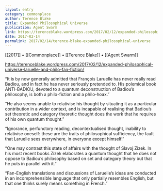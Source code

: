 ```yaml
---
layout: entry
category: commonplace
author: Terence Blake
title: Expanded Philosophical Universe
publication: Agent Swarm
link: https://terenceblake.wordpress.com/2017/02/12/expanded-philosophical-universe-laruelle-and-philo-fan-fiction/
date: 2017-02-14
permalink: 2017/02/14/terence-blake-expanded-philosophical-universe
---
```


[[2017]] • [[Commonplace]] • [[Terence Blake]] • [[Agent Swarm]] 

https://terenceblake.wordpress.com/2017/02/12/expanded-philosophical-universe-laruelle-and-philo-fan-fiction/

“It is by now generally admitted that François Laruelle has never really read Badiou, and in fact he has never seriously pretended to. His polemical book ANTI-BADIOU, devoted to a quantum deconstruction of Badiou’s philosophy, is both a philo-fiction and a philo-hoax.”

“He also seems unable to relativise his thought by situating it as a particular contribution in a wider context, and is incapable of realising that Badiou’s set theoretic and category theoretic thought does the work that he requires of his own quantum thought.”

“Ignorance, perfunctory reading, decontextualised thought, inability to relativise oneself: these are the traits of philosophical sufficiency, the fault that Laruelle sees everywhere, in everyone except himself.”

“One may contrast this state of affairs with the thought of Slavoj Zizek. In his most recent books Zizek elaborates a quantum thought that he does not oppose to Badiou’s philosophy based on set and category theory but that he puts in parallel with it.”

“Fan-English translations and discussions of Laruelle’s ideas are conducted in an incomprehensible language that only partially resembles English, but that one thinks surely means something in French.”




